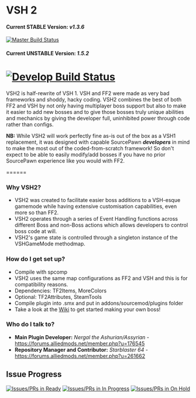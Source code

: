 # VSH 2 #

#### Current STABLE Version: *v1.3.6*
[![Master Build Status](https://travis-ci.org/Starblaster64/Vs-Saxton-Hale-2.svg?branch=master)](https://travis-ci.org/Starblaster64/Vs-Saxton-Hale-2)
#### Current UNSTABLE Version: *1.5.2*
[![Develop Build Status](https://travis-ci.org/Starblaster64/Vs-Saxton-Hale-2.svg?branch=develop)](https://travis-ci.org/Starblaster64/Vs-Saxton-Hale-2)
======
VSH2 is half-rewrite of VSH 1. VSH and FF2 were made as very bad frameworks and shoddy, hacky coding. VSH2 combines the best of both FF2 and VSH by not only having multiplayer boss support but also to make it easier to add new bosses and to give those bosses truly unique abilities and mechanics by giving the developer full, uninhibited power through code rather than configs.

**NB:** While VSH2 will work perfectly fine as-is out of the box as a VSH1 replacement, it was designed with capable SourcePawn **_developers_** in mind to make the most out of the coded-from-scratch framework! So don't expect to be able to easily modify/add bosses if you have no prior SourcePawn experience like you would with FF2.

======
### Why VSH2? ###

* VSH2 was created to facilitate easier boss additions to a VSH-esque gamemode while having extensive customisation capabilities, even more so than FF2.
* VSH2 operates through a series of Event Handling functions across different Boss and non-Boss actions which allows developers to control boss code at will.
* VSH2's game state is controlled through a singleton instance of the VSHGameMode methodmap.

### How do I get set up? ###

* Compile with spcomp
* VSH2 uses the same map configurations as FF2 and VSH and this is for compatibility reasons.
* Dependencies: TF2Items, MoreColors
 * Optional: TF2Attributes, SteamTools
* Compile plugin into .smx and put in addons/sourcemod/plugins folder
* Take a look at the [Wiki](https://github.com/Starblaster64/Vs-Saxton-Hale-2/wiki) to get started making your own boss!

### Who do I talk to? ###

* **Main Plugin Developer:** *Nergal the Ashurian/Assyrian* - https://forums.alliedmods.net/member.php?u=176545
* **Repository Manager and Contributor:** *Starblaster 64* - https://forums.alliedmods.net/member.php?u=261662


## Issue Progress ##
[![Issues/PRs in Ready](https://badge.waffle.io/Starblaster64/Vs-Saxton-Hale-2.svg?label=ready&title=Ready)](https://overv.io/Starblaster64/Vs-Saxton-Hale-2/)
[![Issues/PRs in In Progress](https://badge.waffle.io/Starblaster64/Vs-Saxton-Hale-2.svg?label=in%20progress&title=In%20Progress)](https://overv.io/Starblaster64/Vs-Saxton-Hale-2/)
[![Issues/PRs in On Hold](https://badge.waffle.io/Starblaster64/Vs-Saxton-Hale-2.svg?label=on%20hold&title=On%20Hold)](https://overv.io/Starblaster64/Vs-Saxton-Hale-2/)
